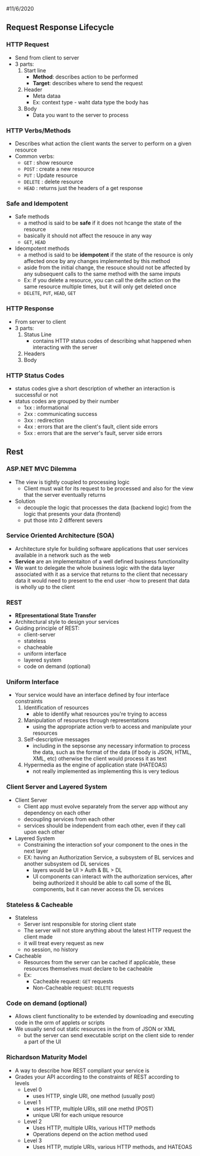 #11/6/2020
## Request Response Lifecycle
### HTTP Request
- Send from client to server
- 3 parts:
	1. Start line
		- **Method**: describes action to be performed
		- **Target**: describes where to send the request
	2. Header
		- Meta dataa
		- Ex: context type - waht data type the body has
	3. Body
		- Data you want to the server to process

### HTTP Verbs/Methods
- Describes what action the client wants the server to perform on a given resource
- Common verbs:
	- `GET` : show resource
	- `POST` : create a new resource
	- `PUT` : Update resource
	- `DELETE` : delete resource
	- `HEAD` : returns just the headers of a get response

### Safe and Idempotent
- Safe methods
	- a method is said to be **safe** if it does not hcange the state of the resource
	- basically it should not affect the resouce in any way
	- `GET`, `HEAD`
- Ideompotent methods
	- a method is said to be **idempotent** if the state of the resource is only affected once by any changes implemented by this method
	- aside from the initial change, the resouce should not be affected by any subsequent calls to the same method with the same imputs
	- Ex: if you delete a resource, you can call the delte action on the same resource multiple times, but it will only get deleted once
	- `DELETE`, `PUT`, `HEAD`, `GET`

### HTTP Response
- From server to client
- 3 parts:
	1. Status Line
		- contains HTTP status codes of describing what happened when interacting with the server
	2. Headers
	3. Body

### HTTP Status Codes
- status codes give a short description of whether an interaction is successful or not
- status codes are grouped by their number
	- 1xx : informational
	- 2xx : communicating success
	- 3xx : redirection
	- 4xx : errors that are the client's fault, client side errors
	- 5xx : errors that are the server's fault, server side errors

## Rest
### ASP.NET MVC Dilemma
- The view is tightly coupled to processing logic
	- Client must wait for its request to be processed and also for the view that the server eventually returns
- Solution
	- decouple the logic that processes the data (backend logic) from the logic that presents your data (frontend)
	- put those into 2 different severs

### Service Oriented Architecture (SOA)
- Architecture style for building software applications that user services available in a network such as the web
- **Service** are an implementaiton of a well defined business functionality
- We want to delegate the whole business logic with the data layer associated with it as a service that returns to the client that necessary data it would need to present to the end user
	-how to present that data is wholly up to the client
	
### REST
- **REpresentational State Transfer**
- Architectural style to design your services
- Guiding principle of REST:
	- client-server
	- stateless
	- chacheable
	- uniform interface
	- layered system
	- code on demand (optional)

### Uniform Interface
- Your service would have an interface defined by four interface constraints
	1. Identification of resources
		- able to identify what resources you're trying to access
	2. Manipulation of resources through representations
		- using the appropriate action verb to access and manipulate your resources
	3. Self-descriptive messages
		- including in the sepsonse any necessary information to process the data, such as the format of the data (if body is JSON, HTML, XML, etc) otherwise the client would process it as text
	4. Hypermedia as the engine of application state (HATEOAS)
		- not really implemented as implementing this is very tedious

### Client Server and Layered System
- Client Server
	- Client app must evolve separately from the server app without any dependency on each other 
	- decoupling services from each other
	- services should be independent from each other, even if they call upon each other
- Layered System
	- Constraining the interaction sof your component to the ones in the next layer
	- EX: having an Authorization Service, a subsystem of BL services and another subsystem od DL services
		- layers would be UI > Auth & BL > DL
		- UI components can interact with the authorization services, after being authorized it should be able to call some of the BL components, but it can never access the DL services

### Stateless & Cacheable
- Stateless
	- Server isnt responsible for storing client state
	- The server will not store anything about the latest HTTP request the client made
	- it will treat every request as new
	- no session, no history
- Cacheable
	- Resources from the server can be cached if applicable, these resources themselves must declare to be cacheable
	- Ex:
		- Cacheable request: `GET` requests
		- Non-Cacheable request: `DELETE` requests

### Code on demand (optional)
- Allows client functionality to be extended by downloading and executing code in the orm of applets or scripts
- We usually send out static resources in the from of JSON or XML
	- but the server can send executable script on the client side to render a part of the UI

### Richardson Maturity Model
- A way to describe how REST compliant your service is
- Grades your API according to the constraints of REST according to levels
	- Level 0
		- uses HTTP, single URI, one method (usually post)
	- Level 1
		- uses HTTP, multiple URIs, still one methd (POST)
		- unique URI for each unique resource
	- Level 2
		- Uses HTTP, multiple URIs, various HTTP methods
		- Operations depend on the action method used
	- Level 3
		- Uses HTTP, mutiple URIs, various HTTP methods, and HATEOAS